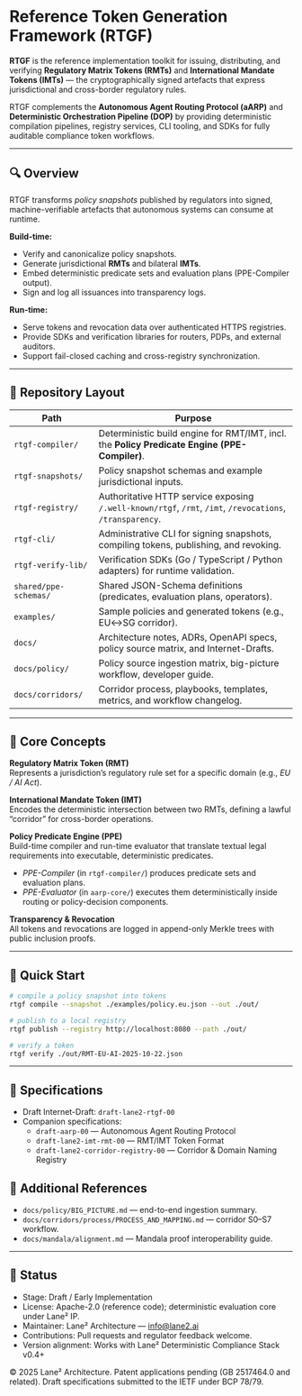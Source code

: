 # Reference Token Generation Framework (RTGF)

**RTGF** is the reference implementation toolkit for issuing, distributing, and verifying **Regulatory Matrix Tokens (RMTs)** and **International Mandate Tokens (IMTs)** — the cryptographically signed artefacts that express jurisdictional and cross-border regulatory rules.

RTGF complements the **Autonomous Agent Routing Protocol (aARP)** and **Deterministic Orchestration Pipeline (DOP)** by providing deterministic compilation pipelines, registry services, CLI tooling, and SDKs for fully auditable compliance token workflows.

---

## 🔍 Overview

RTGF transforms *policy snapshots* published by regulators into signed, machine-verifiable artefacts that autonomous systems can consume at runtime.

**Build-time:**
- Verify and canonicalize policy snapshots.
- Generate jurisdictional **RMTs** and bilateral **IMTs**.
- Embed deterministic predicate sets and evaluation plans (PPE-Compiler output).
- Sign and log all issuances into transparency logs.

**Run-time:**
- Serve tokens and revocation data over authenticated HTTPS registries.
- Provide SDKs and verification libraries for routers, PDPs, and external auditors.
- Support fail-closed caching and cross-registry synchronization.

---

## 📂 Repository Layout

| Path | Purpose |
|------|---------|
| `rtgf-compiler/` | Deterministic build engine for RMT/IMT, incl. the **Policy Predicate Engine (PPE-Compiler)**. |
| `rtgf-snapshots/` | Policy snapshot schemas and example jurisdictional inputs. |
| `rtgf-registry/` | Authoritative HTTP service exposing `/.well-known/rtgf`, `/rmt`, `/imt`, `/revocations`, `/transparency`. |
| `rtgf-cli/` | Administrative CLI for signing snapshots, compiling tokens, publishing, and revoking. |
| `rtgf-verify-lib/` | Verification SDKs (Go / TypeScript / Python adapters) for runtime validation. |
| `shared/ppe-schemas/` | Shared JSON-Schema definitions (predicates, evaluation plans, operators). |
| `examples/` | Sample policies and generated tokens (e.g., EU↔SG corridor). |
| `docs/` | Architecture notes, ADRs, OpenAPI specs, policy source matrix, and Internet-Drafts. |
| `docs/policy/` | Policy source ingestion matrix, big-picture workflow, developer guide. |
| `docs/corridors/` | Corridor process, playbooks, templates, metrics, and workflow changelog. |

---

## 🧠 Core Concepts

**Regulatory Matrix Token (RMT)**  
Represents a jurisdiction’s regulatory rule set for a specific domain (e.g., *EU / AI Act*).

**International Mandate Token (IMT)**  
Encodes the deterministic intersection between two RMTs, defining a lawful “corridor” for cross-border operations.

**Policy Predicate Engine (PPE)**  
Build-time compiler and run-time evaluator that translate textual legal requirements into executable, deterministic predicates.
- *PPE-Compiler* (in `rtgf-compiler/`) produces predicate sets and evaluation plans.
- *PPE-Evaluator* (in `aarp-core/`) executes them deterministically inside routing or policy-decision components.

**Transparency & Revocation**  
All tokens and revocations are logged in append-only Merkle trees with public inclusion proofs.

---

## 🚀 Quick Start

```bash
# compile a policy snapshot into tokens
rtgf compile --snapshot ./examples/policy.eu.json --out ./out/

# publish to a local registry
rtgf publish --registry http://localhost:8080 --path ./out/

# verify a token
rtgf verify ./out/RMT-EU-AI-2025-10-22.json
```

---

## 📜 Specifications
- Draft Internet-Draft: `draft-lane2-rtgf-00`
- Companion specifications:
  - `draft-aarp-00` — Autonomous Agent Routing Protocol
  - `draft-lane2-imt-rmt-00` — RMT/IMT Token Format
  - `draft-lane2-corridor-registry-00` — Corridor & Domain Naming Registry

## 🧭 Additional References
- `docs/policy/BIG_PICTURE.md` — end-to-end ingestion summary.
- `docs/corridors/process/PROCESS_AND_MAPPING.md` — corridor S0–S7 workflow.
- `docs/mandala/alignment.md` — Mandala proof interoperability guide.

---

## 📌 Status
- Stage: Draft / Early Implementation
- License: Apache-2.0 (reference code); deterministic evaluation core under Lane² IP.
- Maintainer: Lane² Architecture — info@lane2.ai
- Contributions: Pull requests and regulator feedback welcome.
- Version alignment: Works with Lane² Deterministic Compliance Stack v0.4+

© 2025 Lane² Architecture. Patent applications pending (GB 2517464.0 and related). Draft specifications submitted to the IETF under BCP 78/79.
